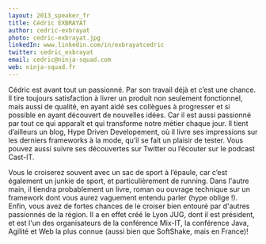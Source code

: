 ```yaml
---
layout: 2013_speaker_fr
title: Cédric EXBRAYAT
author: cedric-exbrayat
photo: cedric-exbrayat.jpg
linkedIn: www.linkedin.com/in/exbrayatcedric
twitter: cedric_exbrayat
email: cedric@ninja-squad.com
web: ninja-squad.fr
---
```


Cédric est avant tout un passionné. Par son travail déjà et c’est une chance.
Il tire toujours satisfaction à livrer un produit non seulement fonctionnel, mais aussi de qualité, en ayant aidé ses collègues à progresser et si possible en ayant découvert de nouvelles idées. Car il est aussi passionné par tout ce qui apparaît et qui transforme notre métier chaque jour.
Il tient d’ailleurs un blog, Hype Driven Developement, où il livre ses impressions sur les derniers frameworks à la mode, qu’il se fait un plaisir de tester.
Vous pouvez aussi suivre ses découvertes sur Twitter ou l’écouter sur le podcast Cast-IT.

Vous le croiserez souvent avec un sac de sport à l’épaule, car c’est également un junkie de sport, et particulièrement de running.
Dans l'autre main, il tiendra probablement un livre, roman ou ouvrage technique sur un framework dont vous aurez vaguement entendu parler (hype oblige !).
Enfin, vous avez de fortes chances de le croiser bien entouré par d'autres passionnés de la région. Il a en effet créé le Lyon JUG, dont il est président, et est l'un des organisateurs de la conférence Mix-IT, la conférence Java, Agilité et Web la plus connue (aussi bien que SoftShake, mais en France)!